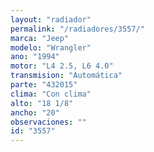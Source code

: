 ```yaml
---
layout: "radiador"
permalink: "/radiadores/3557/"
marca: "Jeep"
modelo: "Wrangler"
ano: "1994"
motor: "L4 2.5, L6 4.0"
transmision: "Automática"
parte: "432015"
clima: "Con clima"
alto: "18 1/8"
ancho: "20"
observaciones: ""
id: "3557"
---
```


